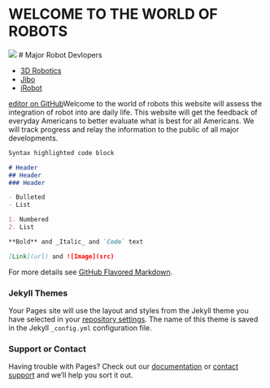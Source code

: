 # WELCOME TO THE WORLD OF ROBOTS
<img src="https://media.wired.com/photos/599cbdf191885f7b084d37f7/1:1/w_2094,c_limit/Robot-Video.jpg">
# Major Robot Devlopers
<nav>
  <ul>
    <li><a href="https://3dr.com/">3D Robotics</a></li>
    <li><a href="https://www.jibo.com/">Jibo</a></li>
    <li><a href="http://www.irobot.com/"> iRobot</a></li>
  </ul>
</nav>

[editor on GitHub](https://github.com/DDUKES5/DDUKES5.github.io/edit/master/index.md)Welcome to the world of robots this website will assess the integration of robot into are daily life. This website will get the feedback of everyday Americans to better evaluate what is best for all Americans. We will track progress and relay the information to the public of all major developments. 
```markdown
Syntax highlighted code block

# Header 
## Header
### Header

- Bulleted
- List

1. Numbered
2. List

**Bold** and _Italic_ and `Code` text

[Link](url) and ![Image](src)
```

For more details see [GitHub Flavored Markdown](https://guides.github.com/features/mastering-markdown/).

### Jekyll Themes

Your Pages site will use the layout and styles from the Jekyll theme you have selected in your [repository settings](https://github.com/DDUKES5/DDUKES5.github.io/settings). The name of this theme is saved in the Jekyll `_config.yml` configuration file.

### Support or Contact

Having trouble with Pages? Check out our [documentation](https://help.github.com/categories/github-pages-basics/) or [contact support](https://github.com/contact) and we’ll help you sort it out.
